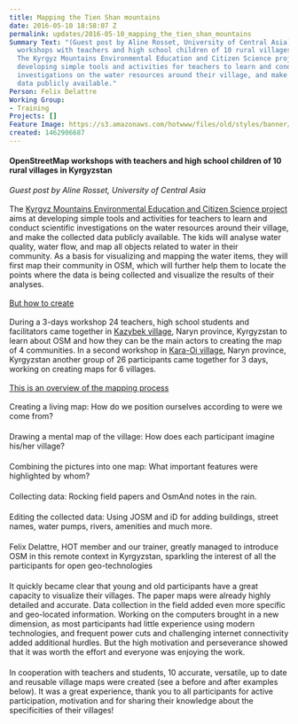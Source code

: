 ```yaml
---
title: Mapping the Tien Shan mountains
date: 2016-05-10 18:58:07 Z
permalink: updates/2016-05-10_mapping_the_tien_shan_mountains
Summary Text: "(Guest post by Aline Rosset, University of Central Asia) OpenStreetMap
  workshops with teachers and high school children of 10 rural villages in Kyrgyzstan.
  The Kyrgyz Mountains Environmental Education and Citizen Science project aims at
  developing simple tools and activities for teachers to learn and conduct scientific
  investigations on the water resources around their village, and make the collected
  data publicly available."
Person: Felix Delattre
Working Group:
- Training
Projects: []
Feature Image: https://s3.amazonaws.com/hotwww/files/old/styles/banner/public/kyrgyz8.jpg
created: 1462906687
---
```


<h4>OpenStreetMap workshops with teachers and high school children of 10 rural villages in Kyrgyzstan&nbsp;</h4><p><em>Guest post by Aline Rosset, University of Central Asia</em><br><br><img class="image-medium" style="float: left; margin-left: 10px; margin-right: 10px;" src="https://s3.amazonaws.com/hotwww/files/old/styles/medium/public/kyrgyz1.jpg?itok=a4zSrLP3" alt="" style="width:220px;height:164px">The <a href="http://ocsdnet.org/projects/kmeecs/" target="_blank">Kyrgyz Mountains Environmental Education and Citizen Science project</a> aims at developing simple tools and activities for teachers to learn and conduct scientific investigations on the water resources around their village, and make the collected data publicly available.&nbsp;The kids will analyse water quality, water flow, and map all objects related to water in their community.&nbsp;As a basis for visualizing and mapping the water items, they will first map their community in OSM, which will further help them to locate the points where the data is being collected and visualize the results of their analyses.<br><br><span style="text-decoration: underline;">But how to create</span><br><br>During a 3-days workshop 24 teachers, high school students and facilitators came together in <a href="https://www.openstreetmap.org/#map=14/41.0367/75.5333" target="_blank">Kazybek village</a>, Naryn province, Kyrgyzstan to learn about OSM and how they can be the main actors to creating the map of 4 communities. In a second workshop in <a href="https://www.openstreetmap.org/#map=15/41.4580/75.1151" target="_blank">Kara-Oi village</a>, Naryn province, Kyrgyzstan another group of 26 participants came together for 3 days, working on creating maps for 6 villages. <br><br><span style="text-decoration: underline;">This is an overview of the mapping process</span><br><br>Creating a living map: How do we position ourselves according to were we come from?<br><img class="image-large" style="margin: 10px;" src="https://s3.amazonaws.com/hotwww/files/old/styles/large/public/kyrgyz2.jpg?itok=zy1CH2nx" alt="" style="width:480px;height:318px"><br>Drawing a mental map of the village: How does each participant imagine his/her village?<br><img class="image-medium" style="margin: 10px;" src="https://s3.amazonaws.com/hotwww/files/old/styles/medium/public/kyrgyz3.jpg?itok=LAp8TKHv" alt="" style="width:220px;height:146px"><img class="image-medium" style="margin: 10px;" src="https://s3.amazonaws.com/hotwww/files/old/styles/medium/public/kyrgyz4.jpg?itok=J9k9xE7n" alt="" style="width:220px;height:146px"><br>Combining the pictures into one map: What important features were highlighted by whom?<br><img class="image-medium" style="margin: 10px;" src="https://s3.amazonaws.com/hotwww/files/old/styles/medium/public/kyrgyz5.jpg?itok=f4JVrq4z" alt="" style="width:220px;height:146px"><img class="image-medium" style="margin: 10px;" src="https://s3.amazonaws.com/hotwww/files/old/styles/medium/public/kyrgyz6.jpg?itok=d15Z6eLG" alt="" style="width:220px;height:165px"><br>Collecting data: Rocking field papers and OsmAnd notes in the rain.<br><img class="image-medium" style="margin: 10px;" src="https://s3.amazonaws.com/hotwww/files/old/styles/medium/public/kyrgyz7.jpg?itok=i-DnZjdW" alt="" style="width:220px;height:146px"><img class="image-medium" style="margin: 10px;" src="https://s3.amazonaws.com/hotwww/files/old/styles/medium/public/kyrgyz8.jpg?itok=T6h5CfFK" alt="" style="width:220px;height:146px"><br>Editing the collected data: Using JOSM and iD for adding buildings, street names, water pumps, rivers, amenities and much more.<br><img class="image-medium" style="margin: 10px;" src="https://s3.amazonaws.com/hotwww/files/old/styles/medium/public/kyrgyz9.jpg?itok=K0yVRezj" alt="" style="width:220px;height:146px"><img class="image-medium" style="margin: 10px;" src="https://s3.amazonaws.com/hotwww/files/old/styles/medium/public/kyrgyz10.jpg?itok=bTnrX-Z4" alt="" style="width:220px;height:146px"><br><a title="http://felix.delattre.de" target="_blank">Felix Delattre</a>, HOT member and our trainer, greatly managed to introduce OSM in this remote context in Kyrgyzstan, sparkling the interest of all the participants for open geo-technologies<br><img class="image-medium" style="margin: 10px;" src="https://s3.amazonaws.com/hotwww/files/old/styles/medium/public/kyrgyz12.jpg?itok=H3RVuVxp" alt="" style="width:220px;height:146px"><br>It quickly became clear that young and old participants have a great capacity to visualize their villages. The paper maps were already highly detailed and accurate. Data collection in the field added even more specific and geo-located information. Working on the computers brought in a new dimension, as most participants had little experience using modern technologies, and frequent power cuts and challenging internet connectivity added additional hurdles. But the high motivation and perseverance showed that it was worth the effort and everyone was enjoying the work.<br><img class="image-large" style="margin: 10px;" src="https://s3.amazonaws.com/hotwww/files/old/styles/large/public/kyrgyz11.jpg?itok=97-X9gSB" alt="" style="width:480px;height:318px"><br>In cooperation with teachers and students, 10 accurate, versatile, up to date and reusable village maps were created (see a before and after examples below). It was a great experience, thank you to all participants for active participation, motivation and for sharing their knowledge about the specificities of their villages!</p><p>&nbsp;<img class="image-large" style="margin: 10px;" src="https://s3.amazonaws.com/hotwww/files/old/styles/large/public/kyrgyz13.jpg?itok=lnVFe9RG" alt="" style="width:480px;height:318px"><img class="image-large" style="margin: 10px;" src="https://s3.amazonaws.com/hotwww/files/old/styles/large/public/kyrgyz-map-compare-1.jpg?itok=n61CCA4-" alt="" style="width:480px;height:214px"><img class="image-large" style="margin: 10px;" src="https://s3.amazonaws.com/hotwww/files/old/styles/large/public/kyrgyz-map-compare-2.jpg?itok=IhyBoCA_" alt="" style="width:480px;height:247px"></p>
